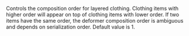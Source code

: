 Controls the composition order for layered clothing. Clothing items with
higher order will appear on top of clothing items with lower order. If two
items have the same order, the deformer composition order is ambiguous and
depends on serialization order. Default value is 1.